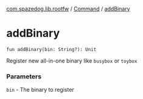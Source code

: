 [com.spazedog.lib.rootfw](../index.md) / [Command](index.md) / [addBinary](.)

# addBinary

`fun addBinary(bin: String?): Unit`

Register new all-in-one binary like `busybox` or `toybox`

### Parameters

`bin` - The binary to register